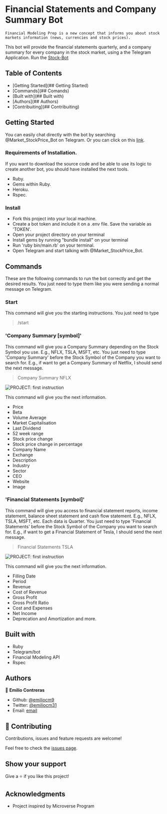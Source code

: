 # Financial Statements and Company Summary Bot
```
Financial Modeling Prep is a new concept that informs you about stock markets information (news, currencies and stock prices). 
```
This bot will provide the financial statements quarterly, and a company summary for every company in the stock market, using a the Telegram Application. Run the [Stock-Bot](https://t.me/Market_StockPrice_Bot)

## Table of Contents
- [Getting Started](## Getting Started)
- [Commands](## Comands)
- [Built with](## Built with)
- [Authors](## Authors)
- [Contribuiting](## Contribuiting)

## Getting Started
You can easily chat directly with the bot by searching @Market_StockPrice_Bot on Telegram. Or you can click on this [link](https://t.me/Market_StockPrice_Bot).

### Requirements of Installation.

If you want to download the source code and be able to use its logic to create another bot, you should have installed the next tools.
 - Ruby.
 - Gems within Ruby.
 - Heroku.
 - Rspec.

### Install

  -  Fork this project into your local machine.
  -  Create a bot token and include it on a .env file. Save the variable as 'TOKEN'.
  -  Open your project directory on your terminal
  -  Install gems by running "bundle install" on your terminal
  -  Run 'ruby bin/main.rb' on your terminal.
  -  Open Telegram and start talking with @Market_StockPrice_Bot.

## Commands
  These are the following commands to run the bot correctly and get the desired results. You just need to type them like you were sending a normal message on Telegram.

### Start
  This command will give you the starting instructions. You just need to type 
  > /start

### 'Company Summary [symbol]'

  This command will give you a Company Summary depending on the Stock Symbol you use. E.g., NFLX, TSLA, MSFT, etc.
  You just need to type 'Company Summary' before the Stock Symbol of the Company you want to search for. E.g., if want to get a Company Summary of Netflix, I should send the next message.
  > Company Summary NFLX

  ![PROJECT: first instruction](https://github.com/Zubenna/tic-tac-toe-project/blob/development/readme_game_instructions/img/game_running.png)

  This command will give you the next information.
   - Price
   - Beta
   - Volume Average
   - Market Capitalisation
   - Last Dividend
   - 52 week range
   - Stock price change
   - Stock price change in percentage
   - Company Name
   - Exchange
   - Description
   - Industry
   - Sector
   - CEO
   - Website
   - Image

### 'Financial Statements [symbol]'

  This command will give you access to financial statement reports, income statement, balance sheet statement and cash flow statement. E.g., NFLX, TSLA, MSFT, etc.
  Each data is Quarter.
  You just need to type 'Financial Statements' before the Stock Symbol of the Company you want to search for. E.g., if want to get a Financial Statement of Tesla, I should send the next message.
  > Financial Statements TSLA

  ![PROJECT: first instruction](https://github.com/Zubenna/tic-tac-toe-project/blob/development/readme_game_instructions/img/game_running.png)

  This command will give you the next information.
   - Filling Date
   - Period
   - Revenue
   - Cost of Revenue
   - Gross Profit
   - Gross Profit Ratio
   - Cost and Expenses
   - Net Income
   - Deprecation and Amortization
  and more.

## Built with

- Ruby
- Telegram/bot
- Financial Modeling API
- Rspec

## Authors

👤 **Emilio Contreras**

- Github: [@emiliocm9](https://github.com/emiliocm9)
- Twitter: [@emiliocm31](https://twitter.com/emiliocm31)
- Email: [email](emilio.contreras97@gmail.com)

## 🤝 Contributing

Contributions, issues and feature requests are welcome!

Feel free to check the [issues page](https://github.com/emiliocm9/my_telegram_bot/issues).

## Show your support

Give a ⭐️ if you like this project!

## Acknowledgments

- Project inspired by Microverse Program
  


